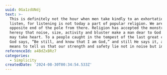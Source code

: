 ```yaml
---
uuid: 0Ga1zdUNdj
text: >-
  This is definitely not the hour when men take kindly to an exhortation to
  listen, for listening is not today a part of popular religion. We are at the
  opposite end of the pole from there. Religion has accepted the monstrous
  heresy that noise, size, activity and bluster make a man dear to God. But we
  may take heart. To a people caught in the tempest of the last great conflict
  God says, “Be still, and know that I am God,” and still He says it, as if He
  means to tell us that our strength and safety lie not in noise but in silence.
referenceId: a4BdZxBRz7
categories:
  - Simplicity
createdDate: '2024-08-30T00:34:54.533Z'
---
```


